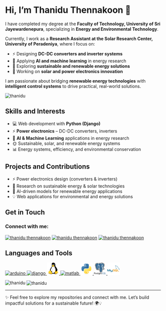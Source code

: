 # Hi, I’m Thanidu Thennakoon 👋  

I have completed my degree at the **Faculty of Technology, University of Sri Jayewardenepura**, specializing in **Energy and Environmental Technology**.  

Currently, I work as a **Research Assistant at the Solar Research Center, University of Peradeniya**, where I focus on:  

- ⚡ Designing **DC-DC converters and inverter systems**  
- 🤖 Applying **AI and machine learning** in energy research  
- 🌱 Exploring **sustainable and renewable energy solutions**  
- 🔬 Working on **solar and power electronics innovation**  

I am passionate about bridging **renewable energy technologies** with **intelligent control systems** to drive practical, real-world solutions.  

<p align="left"> <img src="https://komarev.com/ghpvc/?username=thanidu&label=Profile%20views&color=0e75b6&style=flat" alt="thanidu" /> </p>

## Skills and Interests  

- 💻 Web development with **Python (Django)**  
- ⚡ **Power electronics** – DC-DC converters, inverters  
- 🤖 **AI & Machine Learning** applications in energy research  
- 🌞 Sustainable, solar, and renewable energy systems  
- 📊 Energy systems, efficiency, and environmental conservation  

## Projects and Contributions  

- ⚡ Power electronics design (converters & inverters)  
- 🌱 Research on sustainable energy & solar technologies  
- 🚀 AI-driven models for renewable energy applications  
- 💡 Web applications for environmental and energy solutions  

## Get in Touch  

<h3 align="left">Connect with me:</h3>
<p align="left">
<a href="https://linkedin.com/in/thanidu-thennakoon" target="blank"><img align="center" src="https://raw.githubusercontent.com/rahuldkjain/github-profile-readme-generator/master/src/images/icons/Social/linked-in-alt.svg" alt="thanidu thennakoon" height="30" width="40" /></a>
<a href="https://fb.com/thanidu.thennakoon" target="blank"><img align="center" src="https://raw.githubusercontent.com/rahuldkjain/github-profile-readme-generator/master/src/images/icons/Social/facebook.svg" alt="thanidu thennakoon" height="30" width="40" /></a>
<a href="https://www.youtube.com/@thanidu-thennakoon" target="blank"><img align="center" src="https://raw.githubusercontent.com/rahuldkjain/github-profile-readme-generator/master/src/images/icons/Social/youtube.svg" alt="thanidu thennakoon" height="30" width="40" /></a>
</p>

## Languages and Tools  

<p align="left"> 
<a href="https://www.arduino.cc/" target="_blank" rel="noreferrer"> <img src="https://cdn.worldvectorlogo.com/logos/arduino-1.svg" alt="arduino" width="40" height="40"/> </a> 
<a href="https://www.djangoproject.com/" target="_blank" rel="noreferrer"> <img src="https://cdn.worldvectorlogo.com/logos/django.svg" alt="django" width="40" height="40"/> </a> 
<a href="https://www.linux.org/" target="_blank" rel="noreferrer"> <img src="https://raw.githubusercontent.com/devicons/devicon/master/icons/linux/linux-original.svg" alt="linux" width="40" height="40"/> </a> 
<a href="https://www.mathworks.com/" target="_blank" rel="noreferrer"> <img src="https://upload.wikimedia.org/wikipedia/commons/2/21/Matlab_Logo.png" alt="matlab" width="40" height="40"/> </a> 
<a href="https://www.python.org" target="_blank" rel="noreferrer"> <img src="https://raw.githubusercontent.com/devicons/devicon/master/icons/python/python-original.svg" alt="python" width="40" height="40"/> </a> 
<a href="https://www.postgresql.org" target="_blank" rel="noreferrer"> <img src="https://raw.githubusercontent.com/devicons/devicon/master/icons/postgresql/postgresql-original-wordmark.svg" alt="postgresql" width="40" height="40"/> </a> 
<a href="https://www.mysql.com/" target="_blank" rel="noreferrer"> <img src="https://raw.githubusercontent.com/devicons/devicon/master/icons/mysql/mysql-original-wordmark.svg" alt="mysql" width="40" height="40"/> </a> 
</p>  

<p><img align="left" src="https://github-readme-stats.vercel.app/api/top-langs?username=thanidu&show_icons=true&locale=en&layout=compact" alt="thanidu" /></p>  

<p>&nbsp;<img align="center" src="https://github-readme-stats.vercel.app/api?username=thanidu&show_icons=true&locale=en" alt="thanidu" /></p>  

---

✨ Feel free to explore my repositories and connect with me. Let’s build impactful solutions for a sustainable future! 🌍💡  
